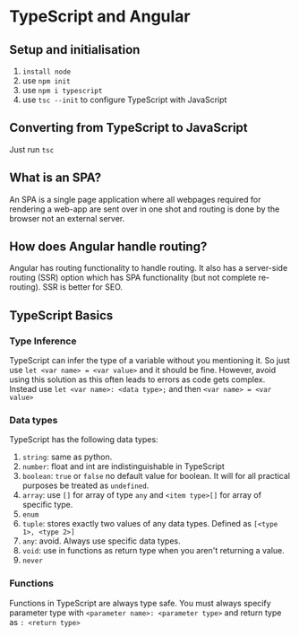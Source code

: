 # TypeScript and Angular
## Setup and initialisation
1. `install node`  
2. use `npm init`  
3. use `npm i typescript`  
4. use `tsc --init` to configure TypeScript with JavaScript  
## Converting from TypeScript to JavaScript
  Just run `tsc`
## What is an SPA?
  An SPA is a single page application where all webpages required for rendering a web-app are sent over in one shot and routing is done by the browser not an external server.
## How does Angular handle routing?
  Angular has routing functionality to handle routing. It also has a server-side routing (SSR) option which has SPA functionality (but not complete re-routing). SSR is better for SEO.
## TypeScript Basics
### Type Inference
  TypeScript can infer the type of a variable without you mentioning it. So just use `let <var name> = <var value>` and it should be fine. However, avoid using this solution as this often leads to errors as code gets complex. Instead use `let <var name>: <data type>;` and then `<var name> = <var value>`
### Data types
  TypeScript has the following data types:
  1. `string`: same as python.
  2. `number`: float and int are indistinguishable in TypeScript
  3. `boolean`: `true` or `false` no default value for boolean. It will for all practical purposes be treated as `undefined`.
  4. `array`: use `[]` for array of type `any` and `<item type>[]` for array of specific type.
  5. `enum`
  6. `tuple`: stores exactly two values of any data types. Defined as `[<type 1>, <type 2>]`
  7. `any`: avoid. Always use specific data types.
  8. `void`: use in functions as return type when you aren't returning a value.
  9. `never`
### Functions
  Functions in TypeScript are always type safe. You must always specify parameter type with `<parameter name>: <parameter type>` and return type as `: <return type>`